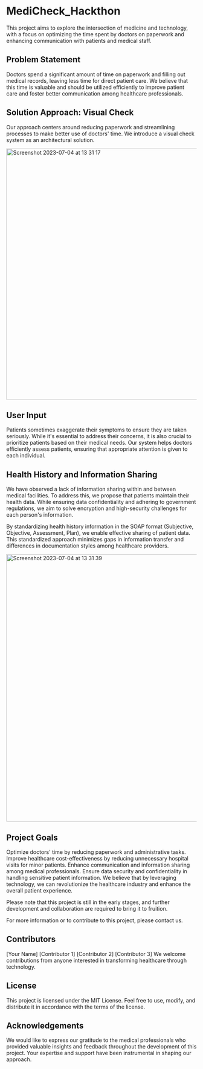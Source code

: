 # MediCheck_Hackthon
This project aims to explore the intersection of medicine and technology, with a focus on optimizing the time spent by doctors on paperwork and enhancing communication with patients and medical staff.

## Problem Statement
Doctors spend a significant amount of time on paperwork and filling out medical records, leaving less time for direct patient care. We believe that this time is valuable and should be utilized efficiently to improve patient care and foster better communication among healthcare professionals.

## Solution Approach: Visual Check
Our approach centers around reducing paperwork and streamlining processes to make better use of doctors' time. We introduce a visual check system as an architectural solution.

<img width="665" alt="Screenshot 2023-07-04 at 13 31 17" src="https://github.com/shoot649854/MediCheck_Hackthon/assets/103382369/d16e4486-36e3-4cf1-8b3d-6dd25aa1a1a1">

## User Input
Patients sometimes exaggerate their symptoms to ensure they are taken seriously. While it's essential to address their concerns, it is also crucial to prioritize patients based on their medical needs. Our system helps doctors efficiently assess patients, ensuring that appropriate attention is given to each individual.

## Health History and Information Sharing
We have observed a lack of information sharing within and between medical facilities. To address this, we propose that patients maintain their health data. While ensuring data confidentiality and adhering to government regulations, we aim to solve encryption and high-security challenges for each person's information.

By standardizing health history information in the SOAP format (Subjective, Objective, Assessment, Plan), we enable effective sharing of patient data. This standardized approach minimizes gaps in information transfer and differences in documentation styles among healthcare providers.

<img width="708" alt="Screenshot 2023-07-04 at 13 31 39" src="https://github.com/shoot649854/MediCheck_Hackthon/assets/103382369/669876b6-0bbb-43a4-83cd-a62f75125242">

## Project Goals
Optimize doctors' time by reducing paperwork and administrative tasks.
Improve healthcare cost-effectiveness by reducing unnecessary hospital visits for minor patients.
Enhance communication and information sharing among medical professionals.
Ensure data security and confidentiality in handling sensitive patient information.
We believe that by leveraging technology, we can revolutionize the healthcare industry and enhance the overall patient experience.

Please note that this project is still in the early stages, and further development and collaboration are required to bring it to fruition.

For more information or to contribute to this project, please contact us.

## Contributors
[Your Name]
[Contributor 1]
[Contributor 2]
[Contributor 3]
We welcome contributions from anyone interested in transforming healthcare through technology.

## License
This project is licensed under the MIT License. Feel free to use, modify, and distribute it in accordance with the terms of the license.

## Acknowledgements
We would like to express our gratitude to the medical professionals who provided valuable insights and feedback throughout the development of this project. Your expertise and support have been instrumental in shaping our approach.
